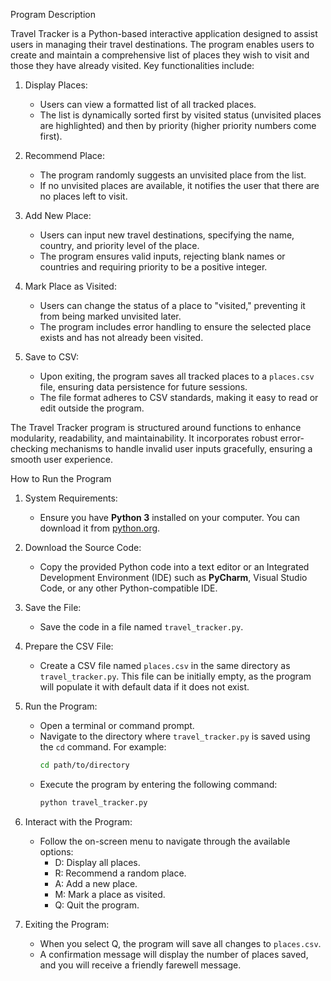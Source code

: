 Program Description

Travel Tracker is a Python-based interactive application designed to assist users in managing their travel destinations. The program enables users to create and maintain a comprehensive list of places they wish to visit and those they have already visited. Key functionalities include:

1. Display Places: 
   - Users can view a formatted list of all tracked places. 
   - The list is dynamically sorted first by visited status (unvisited places are highlighted) and then by priority (higher priority numbers come first).

2. Recommend Place: 
   - The program randomly suggests an unvisited place from the list.
   - If no unvisited places are available, it notifies the user that there are no places left to visit.

3. Add New Place: 
   - Users can input new travel destinations, specifying the name, country, and priority level of the place.
   - The program ensures valid inputs, rejecting blank names or countries and requiring priority to be a positive integer.

4. Mark Place as Visited: 
   - Users can change the status of a place to "visited," preventing it from being marked unvisited later.
   - The program includes error handling to ensure the selected place exists and has not already been visited.

5. Save to CSV: 
   - Upon exiting, the program saves all tracked places to a `places.csv` file, ensuring data persistence for future sessions.
   - The file format adheres to CSV standards, making it easy to read or edit outside the program.

The Travel Tracker program is structured around functions to enhance modularity, readability, and maintainability. It incorporates robust error-checking mechanisms to handle invalid user inputs gracefully, ensuring a smooth user experience.

How to Run the Program

1. System Requirements:
   - Ensure you have **Python 3** installed on your computer. You can download it from [python.org](https://www.python.org/downloads/).

2. Download the Source Code:
   - Copy the provided Python code into a text editor or an Integrated Development Environment (IDE) such as **PyCharm**, Visual Studio Code, or any other Python-compatible IDE.

3. Save the File:
   - Save the code in a file named `travel_tracker.py`.

4. Prepare the CSV File:
   - Create a CSV file named `places.csv` in the same directory as `travel_tracker.py`. This file can be initially empty, as the program will populate it with default data if it does not exist.

5. Run the Program:
   - Open a terminal or command prompt.
   - Navigate to the directory where `travel_tracker.py` is saved using the `cd` command. For example:
     ```bash
     cd path/to/directory
     ```
   - Execute the program by entering the following command:
     ```bash
     python travel_tracker.py
     ```

6. Interact with the Program:
   - Follow the on-screen menu to navigate through the available options:
     - D: Display all places.
     - R: Recommend a random place.
     - A: Add a new place.
     - M: Mark a place as visited.
     - Q: Quit the program.

7. Exiting the Program:
   - When you select Q, the program will save all changes to `places.csv`. 
   - A confirmation message will display the number of places saved, and you will receive a friendly farewell message.

